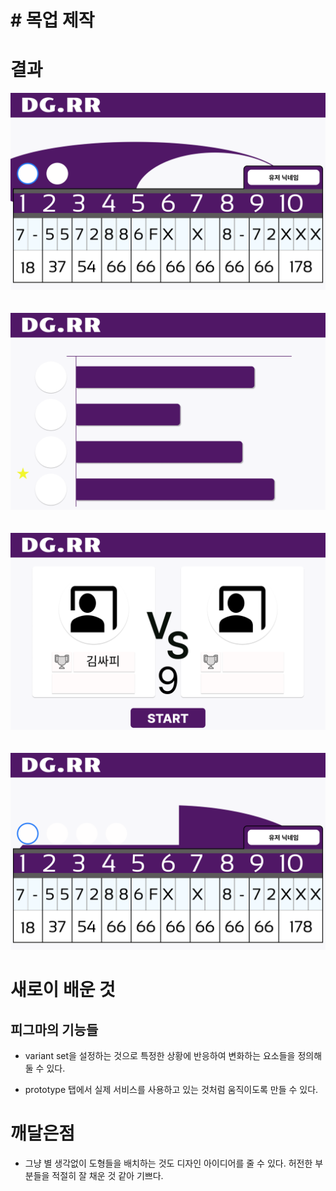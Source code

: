# # 목업 제작

# 결과

![목업1](./img/20230120/목업1.png)
<br/>
<br/>
<br/>
![목업2](./img/20230120/목업2.png)
<br/>
<br/>
<br/>
![목업3](./img/20230120/목업3.png)
<br/>
<br/>
<br/>
![목업4](./img/20230120/목업4.png)


# 새로이 배운 것

## 피그마의 기능들

- variant set을 설정하는 것으로 특정한 상황에 반응하여 변화하는 요소들을 정의해둘 수 있다.

- prototype 탭에서 실제 서비스를 사용하고 있는 것처럼 움직이도록 만들 수 있다.

# 깨달은점

- 그냥 별 생각없이 도형들을 배치하는 것도 디자인 아이디어를 줄 수 있다. 허전한 부분들을 적절히 잘 채운 것 같아 기쁘다.